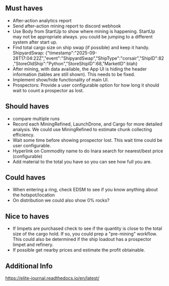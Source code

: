 
## Must haves
- After-action analytics report
- Send after-action mining report to discord webhook
- Use Body from StartUp to show where mining is happening. StartUp may not be appropriate always. you could be jumping to a different system after start up. 
- Find total cargo size on ship swap (if possible) and keep it handy. ShipyardSwap: {"timestamp":"2025-09-28T17:04:22Z","event":"ShipyardSwap","ShipType":"corsair","ShipID":82,"StoreOldShip":"Python","StoreShipID":68,"MarketID":blah}
- After mining, with data available, the App UI is hiding the header information (tables are still shown). This needs to be fixed.
- Implement show/hide functionality of main UI.
- Prospectors: Provide a user configurable option for how long it should wait to count a prospector as lost.


## Should haves
- compare multiple runs
- Record each MiningRefined, LaunchDrone, and Cargo for more detailed analysis. We could use MiningRefined to estimate chunk collecting efficiency.
- Wait some time before showing prospector lost. This wait time could be user configurable.
- Hyperlink on Commodity name to do Inara search for nearest/best price (configurable)
- Add material to the total you have so you can see how full you are. 

## Could haves
- When entering a ring, check EDSM to see if you know anything about the hotspot/location
- On distribution we could also show 0% rocks?

## Nice to haves
- If limpets are purchased check to see if the quantity is close to the total size of the cargo hold. If so, you could prep a "pre-mining" workflow. This could also be determined if the ship loadout has a prospector limpet and refinery.
- If possible get nearby prices and estimate the profit obtainable.

## Additional Info
https://elite-journal.readthedocs.io/en/latest/
